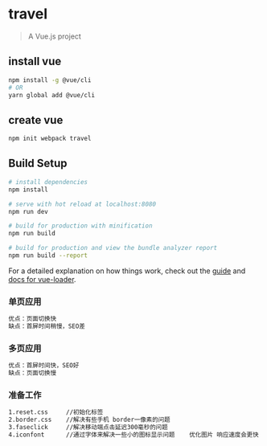 # travel

> A Vue.js project

## install vue
``` bash
npm install -g @vue/cli
# OR
yarn global add @vue/cli
```

## create vue
``` bash
npm init webpack travel
```

## Build Setup

``` bash
# install dependencies
npm install

# serve with hot reload at localhost:8080
npm run dev

# build for production with minification
npm run build

# build for production and view the bundle analyzer report
npm run build --report
```

For a detailed explanation on how things work, check out the [guide](http://vuejs-templates.github.io/webpack/) and [docs for vue-loader](http://vuejs.github.io/vue-loader).

### 单页应用
``` bash
优点：页面切换快
缺点：首屏时间稍慢，SEO差
```

### 多页应用
``` bash
优点：首屏时间快，SEO好
缺点：页面切换慢
```
### 准备工作
``` bash
1.reset.css     //初始化标签
2.border.css    //解决有些手机 border一像素的问题
3.faseclick     //解决移动端点击延迟300毫秒的问题
4.iconfont      //通过字体来解决一些小的图标显示问题    优化图片 响应速度会更快
```

